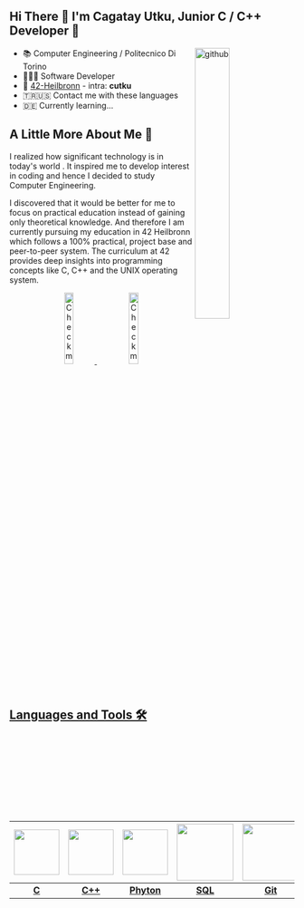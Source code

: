 ## Hi There 👋 I'm Cagatay Utku, Junior C / C++ Developer 🚀

<img width="35%" align="right" alt="github" src="https://rishavanand.github.io/static/images/greetings.gif"/>

- 📚&nbsp;Computer Engineering / Politecnico Di Torino
- 👩🏻‍💻&nbsp;Software Developer
- 🐣&nbsp;<a target="_blank" href="https://www.42heilbronn.de/en/">42-Heilbronn</a> - intra: <b>cutku</b>
- 🇹🇷🇺🇸 Contact me with these languages
- 🇩🇪 Currently learning...

## A Little More About Me 💬

I realized how significant technology is in today's world . It inspired me to develop interest in coding and hence I decided to study Computer Engineering. 

I discovered that it would be better for me to focus on practical education instead of gaining only theoretical knowledge. And therefore I am currently pursuing my education in 42 Heilbronn which follows a 100% practical, project base and peer-to-peer system. The curriculum at 42 provides deep insights into programming concepts like C, C++ and the UNIX operating system.

<p align="center">
  <a href="https://leetcode.com/CagatayUtku/" target="_blank">
    <img width="18%" alt="Check my Leetcode" src="https://user-images.githubusercontent.com/118751159/216605771-e367d820-53bf-44dd-960d-474430cadcca.png"/>
  </a>
 &nbsp;&nbsp;&nbsp;&nbsp;
  <a href="https://www.linkedin.com/in/cagatay-utku/" target="_blank">
      <img width="18%" alt="Check my Linkedin" src="https://user-images.githubusercontent.com/118751159/216603615-c221cd5b-b707-4c5c-9cff-1dc2430a60d2.png"/>
 
</p>

## Languages and Tools 🛠️<br />
|<img style="width: 80px" src="https://upload.wikimedia.org/wikipedia/commons/thumb/1/18/C_Programming_Language.svg/1200px-C_Programming_Language.svg.png"> |<img style="width: 80px" src="https://user-images.githubusercontent.com/81783752/216672005-ea991e98-9dd0-41ea-8e3d-bea87752775a.png"> |<img style="width: 80px" src="https://user-images.githubusercontent.com/118751159/216626822-f92e5839-41a3-4aec-987c-f4ec39b3d1f7.png">| <img style="width: 100px" src="https://media1.giphy.com/media/EK5nB6wQKKN86j7GWx/giphy.gif?cid=790b76113fd65a9386daf6b2bd86487884627fdfdf1a597a&rid=giphy.gif&ct=s">| <img style="width: 100px" src="https://media.giphy.com/media/kH1DBkPNyZPOk0BxrM/giphy.gif"> |<img style="width: 90px" src="https://upload.wikimedia.org/wikipedia/commons/thumb/4/4b/Bash_Logo_Colored.svg/1200px-Bash_Logo_Colored.svg.png"> |
|:-:|:-:|:-:|:-:|:-:|:-:|
|<b>C</b>|<b>C++</b>|<b>Phyton</b>|<b>SQL</b>|<b>Git</b>|<b>Bash</b>|

